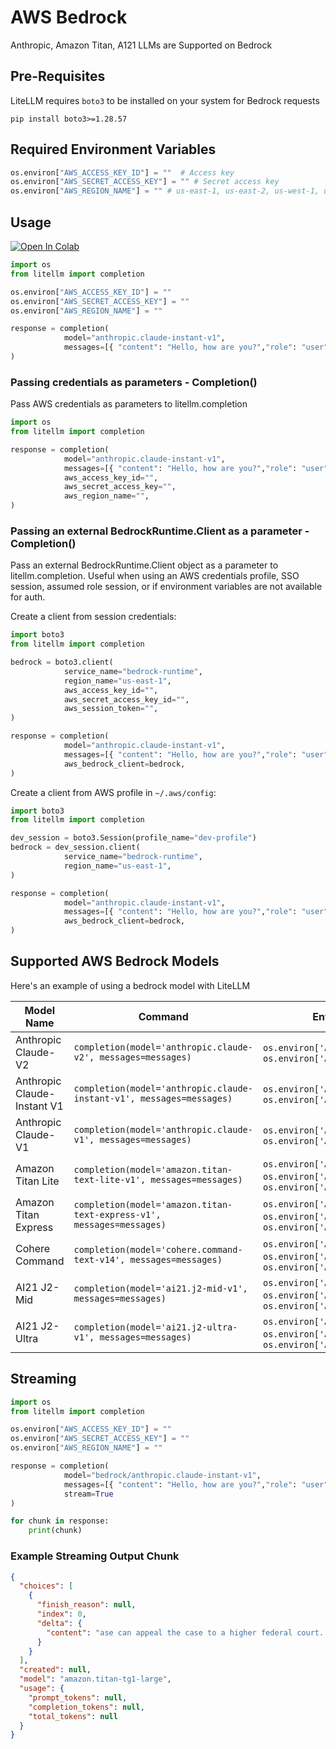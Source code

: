 # AWS Bedrock
Anthropic, Amazon Titan, A121 LLMs are Supported on Bedrock

## Pre-Requisites
LiteLLM requires `boto3` to be installed on your system for Bedrock requests
```shell
pip install boto3>=1.28.57
```

## Required Environment Variables
```python
os.environ["AWS_ACCESS_KEY_ID"] = ""  # Access key
os.environ["AWS_SECRET_ACCESS_KEY"] = "" # Secret access key
os.environ["AWS_REGION_NAME"] = "" # us-east-1, us-east-2, us-west-1, us-west-2
```

## Usage

<a target="_blank" href="https://colab.research.google.com/github/BerriAI/litellm/blob/main/cookbook/LiteLLM_Bedrock.ipynb">
  <img src="https://colab.research.google.com/assets/colab-badge.svg" alt="Open In Colab"/>
</a>

```python
import os 
from litellm import completion

os.environ["AWS_ACCESS_KEY_ID"] = ""
os.environ["AWS_SECRET_ACCESS_KEY"] = ""
os.environ["AWS_REGION_NAME"] = ""

response = completion(
            model="anthropic.claude-instant-v1", 
            messages=[{ "content": "Hello, how are you?","role": "user"}]
)
```

### Passing credentials as parameters - Completion()
Pass AWS credentials as parameters to litellm.completion
```python
import os 
from litellm import completion

response = completion(
            model="anthropic.claude-instant-v1", 
            messages=[{ "content": "Hello, how are you?","role": "user"}],
            aws_access_key_id="",
            aws_secret_access_key="",
            aws_region_name="",
)
```

### Passing an external BedrockRuntime.Client as a parameter - Completion()
Pass an external BedrockRuntime.Client object as a parameter to litellm.completion. Useful when using an AWS credentials profile, SSO session, assumed role session, or if environment variables are not available for auth.

Create a client from session credentials:
```python
import boto3
from litellm import completion

bedrock = boto3.client(
            service_name="bedrock-runtime",
            region_name="us-east-1",
            aws_access_key_id="",
            aws_secret_access_key_id="",
            aws_session_token="",
)

response = completion(
            model="anthropic.claude-instant-v1",
            messages=[{ "content": "Hello, how are you?","role": "user"}],
            aws_bedrock_client=bedrock,
)
```

Create a client from AWS profile in `~/.aws/config`:
```python
import boto3
from litellm import completion

dev_session = boto3.Session(profile_name="dev-profile")
bedrock = dev_session.client(
            service_name="bedrock-runtime",
            region_name="us-east-1",
)

response = completion(
            model="anthropic.claude-instant-v1",
            messages=[{ "content": "Hello, how are you?","role": "user"}],
            aws_bedrock_client=bedrock,
)
```

## Supported AWS Bedrock Models
Here's an example of using a bedrock model with LiteLLM 

| Model Name               | Command                                                          | Environment Variables                                              |
|--------------------------|------------------------------------------------------------------|---------------------------------------------------------------------|
| Anthropic Claude-V2      | `completion(model='anthropic.claude-v2', messages=messages)`   | `os.environ['ANTHROPIC_ACCESS_KEY_ID']`, `os.environ['ANTHROPIC_SECRET_ACCESS_KEY']`           |
| Anthropic Claude-Instant V1 | `completion(model='anthropic.claude-instant-v1', messages=messages)` | `os.environ['ANTHROPIC_ACCESS_KEY_ID']`, `os.environ['ANTHROPIC_SECRET_ACCESS_KEY']`           |
| Anthropic Claude-V1      | `completion(model='anthropic.claude-v1', messages=messages)`   | `os.environ['ANTHROPIC_ACCESS_KEY_ID']`, `os.environ['ANTHROPIC_SECRET_ACCESS_KEY']`           |
| Amazon Titan Lite            | `completion(model='amazon.titan-text-lite-v1', messages=messages)` | `os.environ['AWS_ACCESS_KEY_ID']`, `os.environ['AWS_SECRET_ACCESS_KEY']`, `os.environ['AWS_REGION_NAME']` |
| Amazon Titan Express              | `completion(model='amazon.titan-text-express-v1', messages=messages)`   | `os.environ['AWS_ACCESS_KEY_ID']`, `os.environ['AWS_SECRET_ACCESS_KEY']`, `os.environ['AWS_REGION_NAME']` |
| Cohere Command              | `completion(model='cohere.command-text-v14', messages=messages)`   | `os.environ['AWS_ACCESS_KEY_ID']`, `os.environ['AWS_SECRET_ACCESS_KEY']`, `os.environ['AWS_REGION_NAME']` |
| AI21 J2-Mid             | `completion(model='ai21.j2-mid-v1', messages=messages)`   | `os.environ['AWS_ACCESS_KEY_ID']`, `os.environ['AWS_SECRET_ACCESS_KEY']`, `os.environ['AWS_REGION_NAME']` |
| AI21 J2-Ultra              | `completion(model='ai21.j2-ultra-v1', messages=messages)`   | `os.environ['AWS_ACCESS_KEY_ID']`, `os.environ['AWS_SECRET_ACCESS_KEY']`, `os.environ['AWS_REGION_NAME']` |


## Streaming

```python
import os 
from litellm import completion

os.environ["AWS_ACCESS_KEY_ID"] = ""
os.environ["AWS_SECRET_ACCESS_KEY"] = ""
os.environ["AWS_REGION_NAME"] = ""

response = completion(
            model="bedrock/anthropic.claude-instant-v1", 
            messages=[{ "content": "Hello, how are you?","role": "user"}],
            stream=True
)

for chunk in response:
    print(chunk)
```

### Example Streaming Output Chunk
```json
{
  "choices": [
    {
      "finish_reason": null,
      "index": 0,
      "delta": {
        "content": "ase can appeal the case to a higher federal court. If a higher federal court rules in a way that conflicts with a ruling from a lower federal court or conflicts with a ruling from a higher state court, the parties involved in the case can appeal the case to the Supreme Court. In order to appeal a case to the Sup"
      }
    }
  ],
  "created": null,
  "model": "amazon.titan-tg1-large",
  "usage": {
    "prompt_tokens": null,
    "completion_tokens": null,
    "total_tokens": null
  }
}
```
